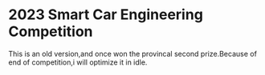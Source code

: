 # 2023 Smart Car Engineering Competition
 This is an old version,and  once won  the provincal second prize.Because of end  of competition,i will optimize it in idle.
